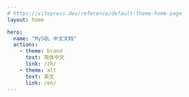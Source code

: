 ```yaml
---
# https://vitepress.dev/reference/default-theme-home-page
layout: home

hero:
  name: "MySQL 中文文档"
  actions:
    - theme: brand
      text: 简体中文
      link: /zh/
    - theme: alt
      text: 英文
      link: /en/
---
```

